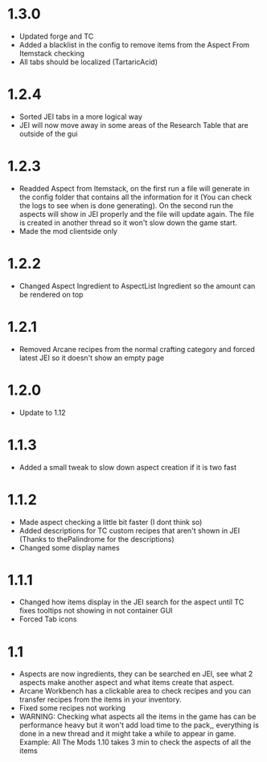 # 1.3.0
+ Updated forge and TC
+ Added a blacklist in the config to remove items from the Aspect From Itemstack checking
+ All tabs should be localized (TartaricAcid)

# 1.2.4
+ Sorted JEI tabs in a more logical way
+ JEI will now move away in some areas of the Research Table that are outside of the gui

# 1.2.3
+ Readded Aspect from Itemstack, on the first run a file will generate in the config folder that contains all the information for it (You can check the logs to see when is done generating). On the second run the aspects will show in JEI properly and the file will update again. The file is created in another thread so it won't slow down the game start.
+ Made the mod clientside only

# 1.2.2
+ Changed Aspect Ingredient to AspectList Ingredient so the amount can be rendered on top

# 1.2.1
+ Removed Arcane recipes from the normal crafting category and forced latest JEI so it doesn't show an empty page

# 1.2.0
+ Update to 1.12

# 1.1.3
+ Added a small tweak to slow down aspect creation if it is two fast

# 1.1.2
+ Made aspect checking a little bit faster (I dont think so)
+ Added descriptions for TC custom recipes that aren't shown in JEI (Thanks to thePalindrome for the descriptions)
+ Changed some display names

# 1.1.1
+ Changed how items display in the JEI search for the aspect until TC fixes tooltips not showing in not container GUI
+ Forced Tab icons

# 1.1
+ Aspects are now ingredients, they can be searched en JEI, see what 2 aspects make another aspect and what items create that aspect.
+ Arcane Workbench has a clickable area to check recipes and you can transfer recipes from the items in your inventory.
+ Fixed some recipes not working
+ WARNING: Checking what aspects all the items in the game has can be performance heavy but it won't add load time to the pack,, everything is done in a new thread and it might take a while to appear in game. Example: All The Mods 1.10 takes 3 min to check the aspects of all the items